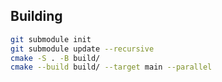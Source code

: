 ## Building

```bash
git submodule init
git submodule update --recursive
cmake -S . -B build/
cmake --build build/ --target main --parallel
```